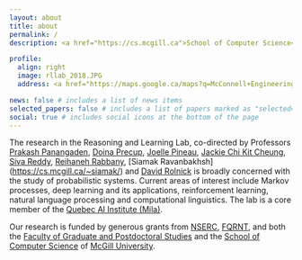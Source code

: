```yaml
---
layout: about
title: about
permalink: /
description: <a href="https://cs.mcgill.ca">School of Computer Science</a>, <a href="https://mcgill.ca">McGill University</a>

profile:
  align: right
  image: rllab_2018.JPG
  address: <a href="https://maps.google.ca/maps?q=McConnell+Engineering+Bldg,+Montreal,+QC&hl=en&sll=49.891235,-97.15369&sspn=38.84011,93.251953&oq=mc&t=h&hnear=McConnell+Engineering+Bldg,+Montreal,+Quebec+H3A+0E9&z=16&iwloc=A">McConnell Engineering Building</a> (Rooms MC104, MC107, MC108, MC111, MC112), 3480 University St, Montreal, Quebec, H3A 0E9

news: false # includes a list of news items
selected_papers: false # includes a list of papers marked as "selected={true}"
social: true # includes social icons at the bottom of the page
---
```


The research in the Reasoning and Learning Lab, co-directed by Professors [Prakash Panangaden](http://www.cs.mcgill.ca/~prakash), [Doina Precup](http://www.cs.mcgill.ca/~dprecup), [Joelle Pineau](http://www.cs.mcgill.ca/~jpineau), [Jackie Chi Kit Cheung](http://www.cs.mcgill.ca/~jcheung), [Siva Reddy](http://rl.cs.mcgill.ca/people/siva-reddy/), [Reihaneh Rabbany](http://rl.cs.mcgill.ca/people/reihaneh-rabbany/), [Siamak Ravanbakhsh] (https://cs.mcgill.ca/~siamak/) and [David Rolnick](http://rl.cs.mcgill.ca/people/david-rolnick/) is broadly concerned with the study of probabilistic systems. Current areas of interest include Markov processes, deep learning and its applications, reinforcement learning, natural language processing and computational linguistics. The lab is a core member of the [Quebec AI Institute (Mila)](https://mila.quebec).

Our research is funded by generous grants from [NSERC](http://www.nserc.ca/), [FQRNT](http://www.frqnt.gouv.qc.ca/en/), and both the [Faculty of Graduate and Postdoctoral Studies](http://www.mcgill.ca/gps) and the [School of Computer Science](http://www.cs.mcgill.ca/) of [McGill University](http://www.mcgill.ca/).
